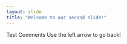 ```yaml
---
layout: slide
title: "Welcome to our second slide!"
---
```

Test Comments
Use the left arrow to go back!
